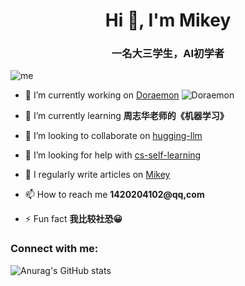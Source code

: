<h1 align="center">Hi 👋, I'm Mikey</h1>
<h3 align="center">一名大三学生，AI初学者</h3>

![me](https://oss.lingkongstudy.com.cn/blog/202405132003041.png)

- 🔭 I’m currently working on [Doraemon](https://github.com/acwwt/Doraemon)
![Doraemon](https://oss.lingkongstudy.com.cn/blog/202405131653596.png)
- 🌱 I’m currently learning **周志华老师的《机器学习》**

- 👯 I’m looking to collaborate on [hugging-llm](https://github.com/datawhalechina/hugging-llm)

- 🤝 I’m looking for help with [cs-self-learning](https://github.com/PKUFlyingPig/cs-self-learning)

- 📝 I regularly write articles on [Mikey](https://blog.lingkongstudy.com.cn/)

- 📫 How to reach me **1420204102@qq,com**

- ⚡ Fun fact **我比较社恐😀**

<h3 align="left">Connect with me:</h3>
<p align="left">
</p>

![Anurag's GitHub stats](https://github-readme-stats.vercel.app/api?username=acwwt&bg_color=30,e96443,904e95&title_color=fff&text_color=fff)


